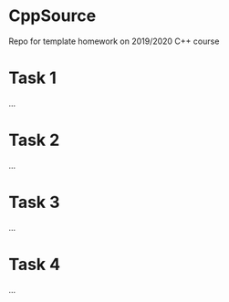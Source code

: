 # CppSource

Repo for template homework on 2019/2020 C++ course

# Task 1

...

# Task 2

...

# Task 3

...

# Task 4

...




